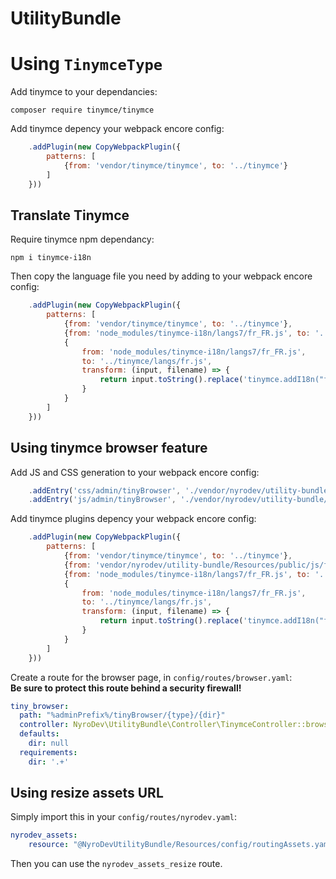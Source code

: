 UtilityBundle
=============

# Using `TinymceType`

Add tinymce to your dependancies:  
```
composer require tinymce/tinymce
```

Add tinymce depency your webpack encore config:  
```js
    .addPlugin(new CopyWebpackPlugin({
        patterns: [
            {from: 'vendor/tinymce/tinymce', to: '../tinymce'}
        ]
    }))
```

## Translate Tinymce

Require tinymce npm dependancy:  
```
npm i tinymce-i18n
```

Then copy the language file you need by adding to your webpack encore config:  
```js
    .addPlugin(new CopyWebpackPlugin({
        patterns: [
            {from: 'vendor/tinymce/tinymce', to: '../tinymce'},
            {from: 'node_modules/tinymce-i18n/langs7/fr_FR.js', to: '../tinymce/langs/'},
            {
                from: 'node_modules/tinymce-i18n/langs7/fr_FR.js',
                to: '../tinymce/langs/fr.js',
                transform: (input, filename) => {
                    return input.toString().replace('tinymce.addI18n("fr_FR", {', 'tinymce.addI18n("fr", {');
                }
            }
        ]
    }))
```

## Using tinymce browser feature

Add JS and CSS generation to your webpack encore config:  
```js
    .addEntry('css/admin/tinyBrowser', './vendor/nyrodev/utility-bundle/Resources/public/css/tinyBrowser/index.css')
    .addEntry('js/admin/tinyBrowser', './vendor/nyrodev/utility-bundle/Resources/public/js/tinyBrowser/index.js')
```

Add tinymce plugins depency your webpack encore config:  
```js
    .addPlugin(new CopyWebpackPlugin({
        patterns: [
            {from: 'vendor/tinymce/tinymce', to: '../tinymce'},
            {from: 'vendor/nyrodev/utility-bundle/Resources/public/js/filemanager', to: '../tinymce/plugins/filemanager'},
            {from: 'node_modules/tinymce-i18n/langs7/fr_FR.js', to: '../tinymce/langs/'},
            {
                from: 'node_modules/tinymce-i18n/langs7/fr_FR.js',
                to: '../tinymce/langs/fr.js',
                transform: (input, filename) => {
                    return input.toString().replace('tinymce.addI18n("fr_FR", {', 'tinymce.addI18n("fr", {');
                }
            }
        ]
    }))
```

Create a route for the browser page, in `config/routes/browser.yaml`:  
**Be sure to protect this route behind a security firewall!**  
```yaml
tiny_browser:
  path: "%adminPrefix%/tinyBrowser/{type}/{dir}"
  controller: NyroDev\UtilityBundle\Controller\TinymceController::browserAction
  defaults:
    dir: null
  requirements:
    dir: '.+'
```


## Using resize assets URL

Simply import this in your `config/routes/nyrodev.yaml`:
```yaml
nyrodev_assets:
    resource: "@NyroDevUtilityBundle/Resources/config/routingAssets.yaml"
```

Then you can use the `nyrodev_assets_resize` route.